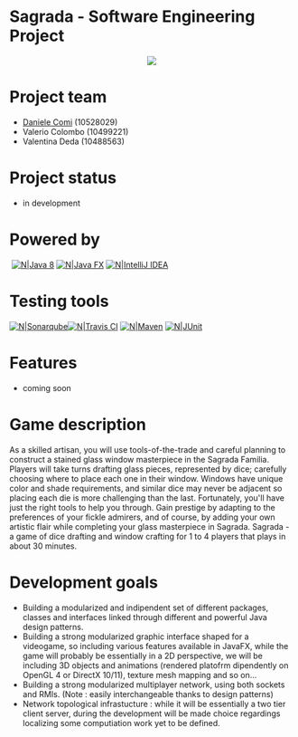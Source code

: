# Sagrada - Software Engineering Project

<p align="center">
  <img src="https://images-na.ssl-images-amazon.com/images/I/91WIiaMI96L._SY550_.jpg">
</p>

# Project team
 - [Daniele Comi](https://www.linkedin.com/in/daniele-comi-05886981) (10528029)
 - Valerio Colombo (10499221)
 - Valentina Deda (10488563)


# Project status
 - in development



# Powered by 
  [![N|Java 8](http://www.winpenpack.com/en/e107_files/downloadthumbs/java_logo.png)](http://www.oracle.com/technetwork/java/index.html) [![N|Java FX](https://mk0echouaawhk9ls0i7l.kinstacdn.com/wp-content/themes/inceptio/images/icon-boxes/128x128/javafx.png)](http://www.oracle.com/technetwork/java/javase/overview/javafx-overview-2158620.html) [![N|IntelliJ IDEA](https://wakatime.com/static/img/editor-icons/intellij-idea-128.png)](https://www.jetbrains.com/idea/)
# Testing tools 
[![N|Sonarqube](http://oomusou.io/images/feature/sonar.png)](https://www.sonarqube.org)[![N|Travis CI](https://cdn.iconscout.com/public/images/icon/free/png-128/travis-ci-company-brand-logo-3ea4b6108b6d19db-128x128.png)](https://travis-ci.com) [![N|Maven](https://www.myget.org/Content/images/packageDefaultIcon_maven.png)](http://maven.apache.org/download.cgi) [![N|JUnit](https://res.cloudinary.com/codetrace/raw/upload/v1518632546/java:junit:junit.png)](https://junit.org/junit5/)

# Features
 - coming soon

# Game description 
As a skilled artisan, you will use tools-of-the-trade and careful planning to construct a stained glass window masterpiece in the Sagrada Familia. Players will take turns drafting glass pieces, represented by dice; carefully choosing where to place each one in their window. Windows have unique color and shade requirements, and similar dice may never be adjacent so placing each die is more challenging than the last. Fortunately, you'll have just the right tools to help you through. Gain prestige by adapting to the preferences of your fickle admirers, and of course, by adding your own artistic flair while completing your glass masterpiece in Sagrada. Sagrada - a game of dice drafting and window crafting for 1 to 4 players that plays in about 30 minutes.

# Development goals 
 - Building a modularized and indipendent set of different packages, classes and interfaces linked through different and powerful Java design patterns.
 - Building a strong modularized graphic interface shaped for a videogame, so including various features available in JavaFX, while the game will probably be essentially in a 2D perspective, we will be including 3D objects and animations (rendered platofrm dipendently on OpenGL 4 or DirectX 10/11), texture mesh mapping and so on...
 - Building a strong modularized multiplayer network, using both sockets and RMIs. (Note : easily interchangeable thanks to design patterns)
 - Network topological infrastucture : while it will be essentially a two tier client server, during the development will be made choice regardings localizing some computiation work yet to be defined.
